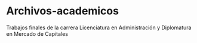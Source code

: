 # Archivos-academicos
Trabajos finales de la carrera Licenciatura en Administración y Diplomatura en Mercado de Capitales
